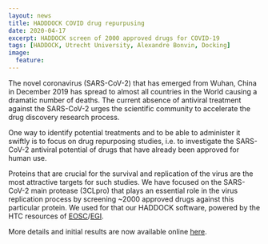 ```yaml
---
layout: news
title: HADDDOCK COVID drug repurpusing
date: 2020-04-17
excerpt: HADDOCK screen of 2000 approved drugs for COVID-19
tags: [HADDOCK, Utrecht University, Alexandre Bonvin, Docking]
image:
  feature:
---
```


The novel coronavirus (SARS-CoV-2) that has emerged from Wuhan, China in
December 2019 has spread to almost all countries in the World causing a
dramatic number of deaths. The current absence of  antiviral treatment
against the SARS-CoV-2 urges the scientific community to accelerate the
drug discovery research process.

One way to identify potential treatments and to be able to administer it
swiftly is to focus on drug repurposing studies, i.e. to investigate the
SARS-CoV-2 antiviral potential of drugs that have already been approved
for human use.

Proteins that are crucial for the survival and replication of the virus
are the most attractive targets for such studies. We have focused on
the SARS-CoV-2 main protease (3CLpro) that plays an essential role in the
virus replication process by screening ~2000 approved drugs against this particular
protein. We used for that our HADDOCK software, powered by the HTC resources of [EOSC](https://eosc-hub.eu)/[EGI](https://www.egi.eu). 

More details and initial results are now available online [here](/covid).
